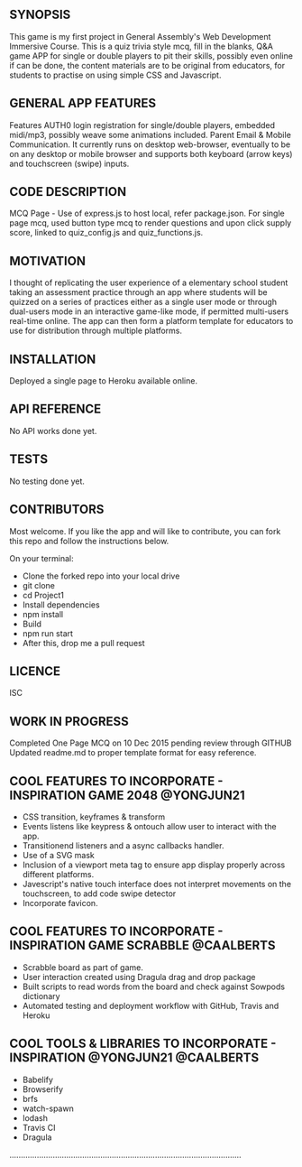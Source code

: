 ## SYNOPSIS

This game is my first project in General Assembly's Web Development Immersive Course. This is a quiz trivia style mcq, fill in the blanks, Q&A game APP for single or double players to pit their skills, possibly even online if can be done, the content materials are to be original from educators, for students to practise on using simple CSS and Javascript.


## GENERAL APP FEATURES

Features AUTH0 login registration for single/double players, embedded midi/mp3, possibly weave some animations included.
Parent Email & Mobile Communication. It currently runs on desktop web-browser, eventually to be on any desktop or mobile browser and supports both keyboard (arrow keys) and touchscreen (swipe) inputs.


## CODE DESCRIPTION

MCQ Page - Use of express.js to host local, refer package.json.  For single page mcq, used button type mcq to render questions and upon click supply score, linked to quiz_config.js and quiz_functions.js.    


## MOTIVATION

I thought of replicating the user experience of a elementary school student taking an assessment practice through an app where students will be quizzed on a series of practices either as a single user mode or through dual-users mode in an interactive game-like mode, if permitted multi-users real-time online. The app can then form a platform template for educators to use for distribution through multiple platforms.


## INSTALLATION

Deployed a single page to Heroku available online.


## API REFERENCE

No API works done yet.


## TESTS

No testing done yet.


## CONTRIBUTORS

Most welcome. If you like the app and will like to contribute, you can fork this repo and follow the instructions below.

On your terminal:

* Clone the forked repo into your local drive
* git clone <url of forked repo>
* cd Project1
* Install dependencies
* npm install
* Build
* npm run start
* After this, drop me a pull request


## LICENCE

ISC


## WORK IN PROGRESS

Completed One Page MCQ on 10 Dec 2015 pending review through GITHUB
Updated readme.md to proper template format for easy reference.


## COOL FEATURES TO INCORPORATE - INSPIRATION GAME 2048 @YONGJUN21

* CSS transition, keyframes & transform
* Events listens like keypress & ontouch allow user to interact with the app.
* Transitionend listeners and a async callbacks handler.
* Use of a SVG mask
* Inclusion of a viewport meta tag to ensure app display properly across different platforms.
* Javescript's native touch interface does not interpret movements on the touchscreen, to add code swipe detector
* Incorporate favicon.


## COOL FEATURES TO INCORPORATE - INSPIRATION GAME SCRABBLE @CAALBERTS

* Scrabble board as part of game.  
* User interaction created using Dragula drag and drop package
* Built scripts to read words from the board and check against Sowpods dictionary
* Automated testing and deployment workflow with GitHub, Travis and Heroku

## COOL TOOLS & LIBRARIES TO INCORPORATE - INSPIRATION @YONGJUN21 @CAALBERTS

*   Babelify
*   Browserify
*   brfs
*   watch-spawn
*   lodash
*   Travis CI
*   Dragula

......................................................................................................
